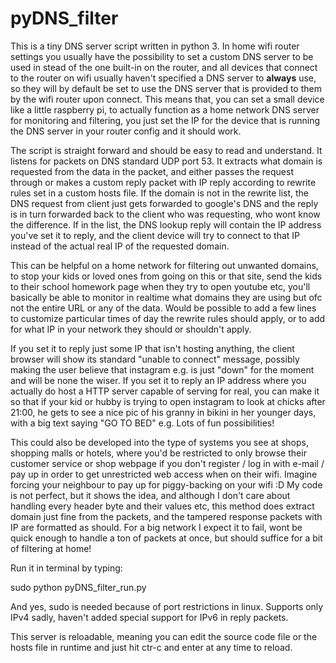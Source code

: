 # pyDNS_filter

This is a tiny DNS server script written in python 3. In home wifi router settings you usually have the possibility to set a custom DNS server to be used in stead of the one built-in on the router, and all devices that connect to the router on wifi usually haven't specified a DNS server to <b>always</b> use, so they will by default be set to use the DNS server that is provided to them by the wifi router upon connect. This means that, you can set a small device like a little raspberry pi, to actually function as a home network DNS server for monitoring and filtering, you just set the IP for the device that is running the DNS server in your router config and it should work. 

The script is straight forward and should be easy to read and understand. It listens for packets on DNS standard UDP port 53. It extracts what domain is requested from the data in the packet, and either passes the request through or makes a custom reply packet with IP reply according to rewrite rules set in a custom hosts file. If the domain is not in the rewrite list, the DNS request from client just gets forwarded to google's DNS and the reply is in turn forwarded back to the client who was requesting, who wont know the difference. If in the list, the DNS lookup reply will contain the IP address you've set it to reply, and the client device will try to connect to that IP instead of the actual real IP of the requested domain. 

This can be helpful on a home network for filtering out unwanted domains, to stop your kids or loved ones from going on this or that site, send the kids to their school homework page when they try to open youtube etc, you'll basically be able to monitor in realtime what domains they are using but ofc not the entire URL or any of the data. Would be possible to add a few lines to customize particular times of day the rewrite rules should apply, or to add for what IP in your network they should or shouldn't apply.

If you set it to reply just some IP that isn't hosting anything, the client browser will show its standard "unable to connect" message, possibly making the user believe that instagram e.g. is just "down" for the moment and will be none the wiser. If you set it to reply an IP address where you actually do host a HTTP server capable of serving for real, you can make it so that if your kid or hubby is trying to open instagram to look at chicks after 21:00, he gets to see a nice pic of his granny in bikini in her younger days, with a big text saying "GO TO BED" e.g. Lots of fun possibilities! 

This could also be developed into the type of systems you see at shops, shopping malls or hotels, where you'd be restricted to only browse their customer service or shop webpage if you don't register / log in with e-mail / pay up in order to get unrestricted web access when on their wifi. Imagine forcing your neighbour to pay up for piggy-backing on your wifi :D My code is not perfect, but it shows the idea, and although I don't care about handling every header byte and their values etc, this method does extract domain just fine from the packets, and the tampered response packets with IP are formatted as should. For a big network I expect it to fail, wont be quick enough to handle a ton of packets at once, but should suffice for a bit of filtering at home!

Run it in terminal by typing:

sudo python pyDNS_filter_run.py

And yes, sudo is needed because of port restrictions in linux.
Supports only IPv4 sadly, haven't added special support for IPv6 in reply packets.

This server is reloadable, meaning you can edit the source code file or the hosts file in runtime and just hit ctr-c and enter at any time to reload. 
